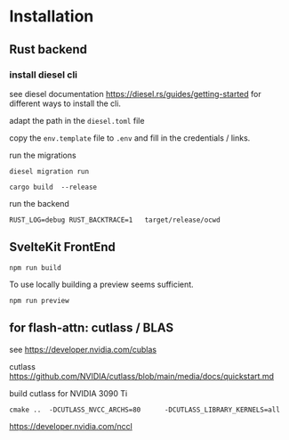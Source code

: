 # Installation

##  Rust backend

### install diesel cli

see diesel documentation https://diesel.rs/guides/getting-started for different ways to install the cli.

adapt the path in the ```diesel.toml``` file


copy the ```env.template``` file to ```.env```  and fill in the credentials / links. 

run the migrations
```
diesel migration run 
```

```
cargo build  --release
```

run the backend
```
RUST_LOG=debug RUST_BACKTRACE=1   target/release/ocwd
```


## SvelteKit FrontEnd

```
npm run build
```

To use locally building a preview seems sufficient.
```
npm run preview
```

## for flash-attn: cutlass / BLAS

see https://developer.nvidia.com/cublas

cutlass https://github.com/NVIDIA/cutlass/blob/main/media/docs/quickstart.md


build cutlass for NVIDIA 3090 Ti
```
cmake ..  -DCUTLASS_NVCC_ARCHS=80      -DCUTLASS_LIBRARY_KERNELS=all
```

https://developer.nvidia.com/nccl
